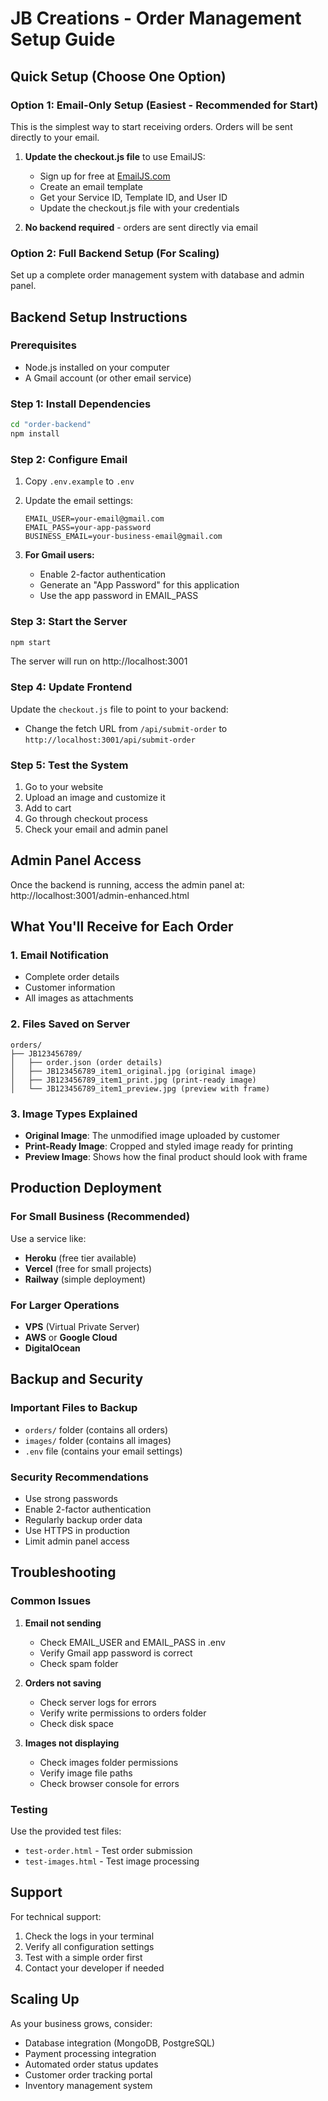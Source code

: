 # JB Creations - Order Management Setup Guide

## Quick Setup (Choose One Option)

### Option 1: Email-Only Setup (Easiest - Recommended for Start)

This is the simplest way to start receiving orders. Orders will be sent directly to your email.

1. **Update the checkout.js file** to use EmailJS:
   - Sign up for free at [EmailJS.com](https://www.emailjs.com/)
   - Create an email template
   - Get your Service ID, Template ID, and User ID
   - Update the checkout.js file with your credentials

2. **No backend required** - orders are sent directly via email

### Option 2: Full Backend Setup (For Scaling)

Set up a complete order management system with database and admin panel.

## Backend Setup Instructions

### Prerequisites
- Node.js installed on your computer
- A Gmail account (or other email service)

### Step 1: Install Dependencies
```bash
cd "order-backend"
npm install
```

### Step 2: Configure Email
1. Copy `.env.example` to `.env`
2. Update the email settings:
   ```
   EMAIL_USER=your-email@gmail.com
   EMAIL_PASS=your-app-password
   BUSINESS_EMAIL=your-business-email@gmail.com
   ```

3. **For Gmail users:**
   - Enable 2-factor authentication
   - Generate an "App Password" for this application
   - Use the app password in EMAIL_PASS

### Step 3: Start the Server
```bash
npm start
```

The server will run on http://localhost:3001

### Step 4: Update Frontend
Update the `checkout.js` file to point to your backend:
- Change the fetch URL from `/api/submit-order` to `http://localhost:3001/api/submit-order`

### Step 5: Test the System
1. Go to your website
2. Upload an image and customize it
3. Add to cart
4. Go through checkout process
5. Check your email and admin panel

## Admin Panel Access

Once the backend is running, access the admin panel at:
 http://localhost:3001/admin-enhanced.html

## What You'll Receive for Each Order

### 1. Email Notification
- Complete order details
- Customer information
- All images as attachments

### 2. Files Saved on Server
```
orders/
├── JB123456789/
│   ├── order.json (order details)
│   ├── JB123456789_item1_original.jpg (original image)
│   ├── JB123456789_item1_print.jpg (print-ready image)
│   └── JB123456789_item1_preview.jpg (preview with frame)
```

### 3. Image Types Explained
- **Original Image**: The unmodified image uploaded by customer
- **Print-Ready Image**: Cropped and styled image ready for printing
- **Preview Image**: Shows how the final product should look with frame

## Production Deployment

### For Small Business (Recommended)
Use a service like:
- **Heroku** (free tier available)
- **Vercel** (free for small projects)
- **Railway** (simple deployment)

### For Larger Operations
- **VPS** (Virtual Private Server)
- **AWS** or **Google Cloud**
- **DigitalOcean**

## Backup and Security

### Important Files to Backup
- `orders/` folder (contains all orders)
- `images/` folder (contains all images)
- `.env` file (contains your email settings)

### Security Recommendations
- Use strong passwords
- Enable 2-factor authentication
- Regularly backup order data
- Use HTTPS in production
- Limit admin panel access

## Troubleshooting

### Common Issues
1. **Email not sending**
   - Check EMAIL_USER and EMAIL_PASS in .env
   - Verify Gmail app password is correct
   - Check spam folder

2. **Orders not saving**
   - Check server logs for errors
   - Verify write permissions to orders folder
   - Check disk space

3. **Images not displaying**
   - Check images folder permissions
   - Verify image file paths
   - Check browser console for errors

### Testing
Use the provided test files:
- `test-order.html` - Test order submission
- `test-images.html` - Test image processing

## Support

For technical support:
1. Check the logs in your terminal
2. Verify all configuration settings
3. Test with a simple order first
4. Contact your developer if needed

## Scaling Up

As your business grows, consider:
- Database integration (MongoDB, PostgreSQL)
- Payment processing integration
- Automated order status updates
- Customer order tracking portal
- Inventory management system
